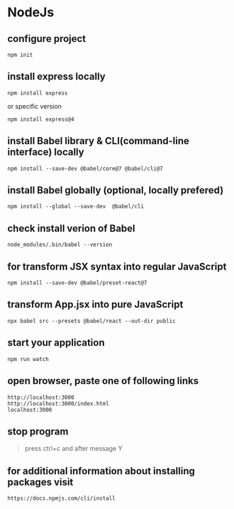 # NodeJs

## configure project

`npm init`

## install express locally 

`npm install express`

or specific version 

`npm install express@4`

## install Babel library & CLI(command-line interface) locally 

`npm install --save-dev @babel/core@7 @babel/cli@7`

## install Babel globally (optional, locally prefered)

`npm install --global --save-dev  @babel/cli`

## check install verion of Babel

`node_modules/.bin/babel --version`

## for transform JSX syntax into regular JavaScript

`npm install --save-dev @babel/preset-react@7`

## transform App.jsx into pure JavaScript

`npx babel src --presets @babel/react --out-dir public`

## start your application

`npm run watch`

## open browser, paste one of following links

```
http://localhost:3000
http://localhost:3000/index.html
localhost:3000
```

## stop program 

 > press ctrl+c and after message Y

## for additional information about installing packages visit

` https://docs.npmjs.com/cli/install `